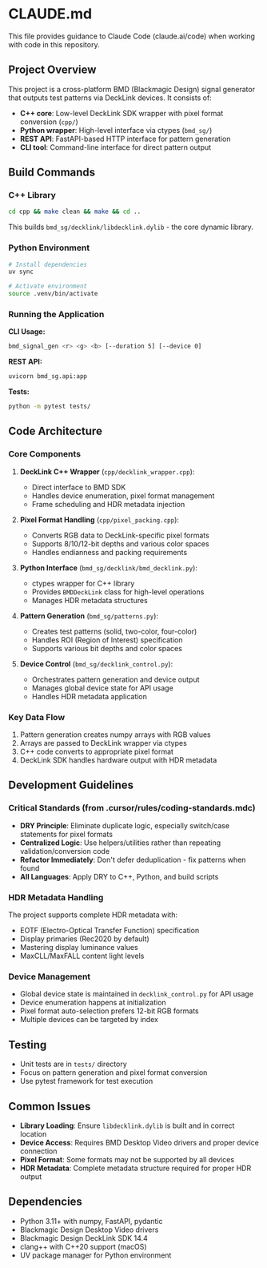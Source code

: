 # CLAUDE.md

This file provides guidance to Claude Code (claude.ai/code) when working with code in this repository.

## Project Overview

This project is a cross-platform BMD (Blackmagic Design) signal generator that outputs test patterns via DeckLink devices. It consists of:

- **C++ core**: Low-level DeckLink SDK wrapper with pixel format conversion (`cpp/`)
- **Python wrapper**: High-level interface via ctypes (`bmd_sg/`)
- **REST API**: FastAPI-based HTTP interface for pattern generation
- **CLI tool**: Command-line interface for direct pattern output

## Build Commands

### C++ Library
```bash
cd cpp && make clean && make && cd ..
```
This builds `bmd_sg/decklink/libdecklink.dylib` - the core dynamic library.

### Python Environment
```bash
# Install dependencies
uv sync

# Activate environment
source .venv/bin/activate
```

### Running the Application

**CLI Usage:**
```bash
bmd_signal_gen <r> <g> <b> [--duration 5] [--device 0]
```

**REST API:**
```bash
uvicorn bmd_sg.api:app
```

**Tests:**
```bash
python -m pytest tests/
```

## Code Architecture

### Core Components

1. **DeckLink C++ Wrapper** (`cpp/decklink_wrapper.cpp`):
   - Direct interface to BMD SDK
   - Handles device enumeration, pixel format management
   - Frame scheduling and HDR metadata injection

2. **Pixel Format Handling** (`cpp/pixel_packing.cpp`):
   - Converts RGB data to DeckLink-specific pixel formats
   - Supports 8/10/12-bit depths and various color spaces
   - Handles endianness and packing requirements

3. **Python Interface** (`bmd_sg/decklink/bmd_decklink.py`):
   - ctypes wrapper for C++ library
   - Provides `BMDDeckLink` class for high-level operations
   - Manages HDR metadata structures

4. **Pattern Generation** (`bmd_sg/patterns.py`):
   - Creates test patterns (solid, two-color, four-color)
   - Handles ROI (Region of Interest) specification
   - Supports various bit depths and color spaces

5. **Device Control** (`bmd_sg/decklink_control.py`):
   - Orchestrates pattern generation and device output
   - Manages global device state for API usage
   - Handles HDR metadata application

### Key Data Flow

1. Pattern generation creates numpy arrays with RGB values
2. Arrays are passed to DeckLink wrapper via ctypes
3. C++ code converts to appropriate pixel format
4. DeckLink SDK handles hardware output with HDR metadata

## Development Guidelines

### Critical Standards (from .cursor/rules/coding-standards.mdc)

- **DRY Principle**: Eliminate duplicate logic, especially switch/case statements for pixel formats
- **Centralized Logic**: Use helpers/utilities rather than repeating validation/conversion code
- **Refactor Immediately**: Don't defer deduplication - fix patterns when found
- **All Languages**: Apply DRY to C++, Python, and build scripts

### HDR Metadata Handling

The project supports complete HDR metadata with:
- EOTF (Electro-Optical Transfer Function) specification
- Display primaries (Rec2020 by default)
- Mastering display luminance values
- MaxCLL/MaxFALL content light levels

### Device Management

- Global device state is maintained in `decklink_control.py` for API usage
- Device enumeration happens at initialization
- Pixel format auto-selection prefers 12-bit RGB formats
- Multiple devices can be targeted by index

## Testing

- Unit tests are in `tests/` directory
- Focus on pattern generation and pixel format conversion
- Use pytest framework for test execution

## Common Issues

- **Library Loading**: Ensure `libdecklink.dylib` is built and in correct location
- **Device Access**: Requires BMD Desktop Video drivers and proper device connection
- **Pixel Format**: Some formats may not be supported by all devices
- **HDR Metadata**: Complete metadata structure required for proper HDR output

## Dependencies

- Python 3.11+ with numpy, FastAPI, pydantic
- Blackmagic Design Desktop Video drivers
- Blackmagic Design DeckLink SDK 14.4
- clang++ with C++20 support (macOS)
- UV package manager for Python environment